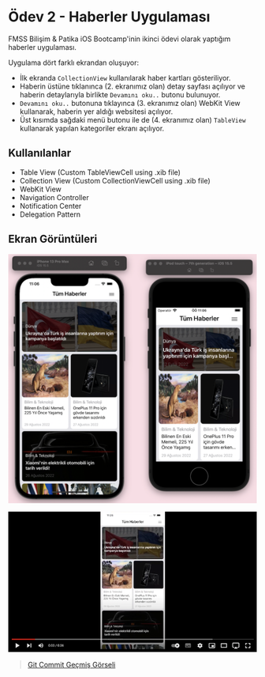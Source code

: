 # Ödev 2 - Haberler Uygulaması
FMSS Bilişim & Patika iOS Bootcamp'inin ikinci ödevi olarak yaptığım haberler uygulaması.

Uygulama dört farklı ekrandan oluşuyor:
- İlk ekranda `CollectionView` kullanılarak haber kartları gösteriliyor.
- Haberin üstüne tıklanınca (2. ekranımız olan) detay sayfası açılıyor ve haberin detaylarıyla birlikte `Devamını oku..` butonu bulunuyor.
- `Devamını oku..` butonuna tıklayınca (3. ekranımız olan) WebKit View kullanarak, haberin yer aldığı websitesi açılıyor.
- Üst kısımda sağdaki menü butonu ile de (4. ekranımız olan) `TableView` kullanarak yapılan kategoriler ekranı açılıyor.

## Kullanılanlar
- Table View  (Custom TableViewCell using .xib file)
- Collection View  (Custom CollectionViewCell using .xib file)
- WebKit View
- Navigation Controller
- Notification Center
- Delegation Pattern

## Ekran Görüntüleri
![ana-ekran](https://github.com/FMSS-IOS-Patika-Bootcamp/homework2-sametkoyuncu/blob/development/screenshots/screenshot1.png)

[![Videoyu izle](https://github.com/FMSS-IOS-Patika-Bootcamp/homework2-sametkoyuncu/blob/development/screenshots/youtube.png)](https://youtu.be/Npcv66bSsBU)

> [Git Commit Geçmiş Görseli](https://github.com/FMSS-IOS-Patika-Bootcamp/homework2-sametkoyuncu/blob/development/screenshots/gitGraph.png)



